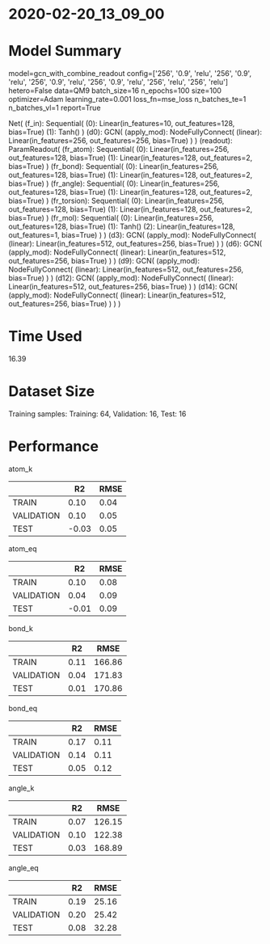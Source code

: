 2020-02-20_13_09_00
===========================
# Model Summary
model=gcn_with_combine_readout
config=['256', '0.9', 'relu', '256', '0.9', 'relu', '256', '0.9', 'relu', '256', '0.9', 'relu', '256', 'relu', '256', 'relu']
hetero=False
data=QM9
batch_size=16
n_epochs=100
size=100
optimizer=Adam
learning_rate=0.001
loss_fn=mse_loss
n_batches_te=1
n_batches_vl=1
report=True

Net(
  (f_in): Sequential(
    (0): Linear(in_features=10, out_features=128, bias=True)
    (1): Tanh()
  )
  (d0): GCN(
    (apply_mod): NodeFullyConnect(
      (linear): Linear(in_features=256, out_features=256, bias=True)
    )
  )
  (readout): ParamReadout(
    (fr_atom): Sequential(
      (0): Linear(in_features=256, out_features=128, bias=True)
      (1): Linear(in_features=128, out_features=2, bias=True)
    )
    (fr_bond): Sequential(
      (0): Linear(in_features=256, out_features=128, bias=True)
      (1): Linear(in_features=128, out_features=2, bias=True)
    )
    (fr_angle): Sequential(
      (0): Linear(in_features=256, out_features=128, bias=True)
      (1): Linear(in_features=128, out_features=2, bias=True)
    )
    (fr_torsion): Sequential(
      (0): Linear(in_features=256, out_features=128, bias=True)
      (1): Linear(in_features=128, out_features=2, bias=True)
    )
    (fr_mol): Sequential(
      (0): Linear(in_features=256, out_features=128, bias=True)
      (1): Tanh()
      (2): Linear(in_features=128, out_features=1, bias=True)
    )
  )
  (d3): GCN(
    (apply_mod): NodeFullyConnect(
      (linear): Linear(in_features=512, out_features=256, bias=True)
    )
  )
  (d6): GCN(
    (apply_mod): NodeFullyConnect(
      (linear): Linear(in_features=512, out_features=256, bias=True)
    )
  )
  (d9): GCN(
    (apply_mod): NodeFullyConnect(
      (linear): Linear(in_features=512, out_features=256, bias=True)
    )
  )
  (d12): GCN(
    (apply_mod): NodeFullyConnect(
      (linear): Linear(in_features=512, out_features=256, bias=True)
    )
  )
  (d14): GCN(
    (apply_mod): NodeFullyConnect(
      (linear): Linear(in_features=512, out_features=256, bias=True)
    )
  )
)
# Time Used 
16.39

# Dataset Size
Training samples: 
Training: 64, Validation: 16, Test: 16
# Performance
atom_k

|              |R2            |RMSE          |
|------------- |------------- |------------- |
|TRAIN         |0.10          |0.04          |
|VALIDATION    |0.10          |0.05          |
|TEST          |-0.03         |0.05          |


atom_eq

|              |R2            |RMSE          |
|------------- |------------- |------------- |
|TRAIN         |0.10          |0.08          |
|VALIDATION    |0.04          |0.09          |
|TEST          |-0.01         |0.09          |


bond_k

|              |R2            |RMSE          |
|------------- |------------- |------------- |
|TRAIN         |0.11          |166.86        |
|VALIDATION    |0.04          |171.83        |
|TEST          |0.01          |170.86        |


bond_eq

|              |R2            |RMSE          |
|------------- |------------- |------------- |
|TRAIN         |0.17          |0.11          |
|VALIDATION    |0.14          |0.11          |
|TEST          |0.05          |0.12          |


angle_k

|              |R2            |RMSE          |
|------------- |------------- |------------- |
|TRAIN         |0.07          |126.15        |
|VALIDATION    |0.10          |122.38        |
|TEST          |0.03          |168.89        |


angle_eq

|              |R2            |RMSE          |
|------------- |------------- |------------- |
|TRAIN         |0.19          |25.16         |
|VALIDATION    |0.20          |25.42         |
|TEST          |0.08          |32.28         |

